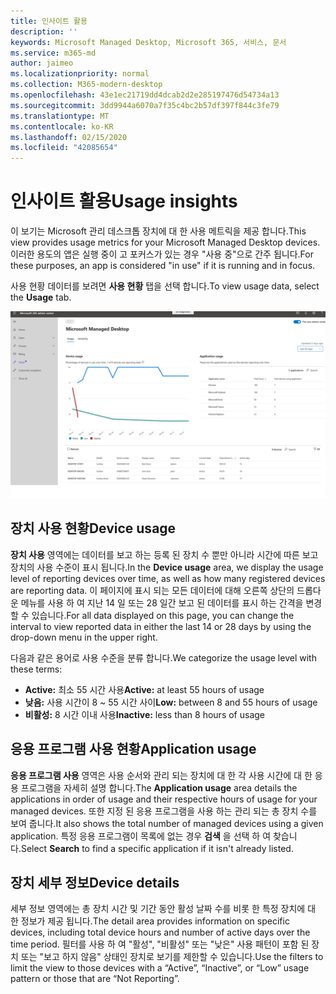 ```yaml
---
title: 인사이트 활용
description: ''
keywords: Microsoft Managed Desktop, Microsoft 365, 서비스, 문서
ms.service: m365-md
author: jaimeo
ms.localizationpriority: normal
ms.collection: M365-modern-desktop
ms.openlocfilehash: 43e1ec21719dd4dcab2d2e285197476d54734a13
ms.sourcegitcommit: 3dd9944a6070a7f35c4bc2b57df397f844c3fe79
ms.translationtype: MT
ms.contentlocale: ko-KR
ms.lasthandoff: 02/15/2020
ms.locfileid: "42085654"
---
```

# <a name="usage-insights"></a><span data-ttu-id="e542f-103">인사이트 활용</span><span class="sxs-lookup"><span data-stu-id="e542f-103">Usage insights</span></span>
<span data-ttu-id="e542f-104">이 보기는 Microsoft 관리 데스크톱 장치에 대 한 사용 메트릭을 제공 합니다.</span><span class="sxs-lookup"><span data-stu-id="e542f-104">This view provides usage metrics for your Microsoft Managed Desktop devices.</span></span> <span data-ttu-id="e542f-105">이러한 용도의 앱은 실행 중이 고 포커스가 있는 경우 "사용 중"으로 간주 됩니다.</span><span class="sxs-lookup"><span data-stu-id="e542f-105">For these purposes, an app is considered "in use" if it is running and in focus.</span></span>

<span data-ttu-id="e542f-106">사용 현황 데이터를 보려면 **사용 현황** 탭을 선택 합니다.</span><span class="sxs-lookup"><span data-stu-id="e542f-106">To view usage data, select the **Usage** tab.</span></span>

![배정 현황 창](../../media/insights_usage.png)

## <a name="device-usage"></a><span data-ttu-id="e542f-111">장치 사용 현황</span><span class="sxs-lookup"><span data-stu-id="e542f-111">Device usage</span></span>

<span data-ttu-id="e542f-112">**장치 사용** 영역에는 데이터를 보고 하는 등록 된 장치 수 뿐만 아니라 시간에 따른 보고 장치의 사용 수준이 표시 됩니다.</span><span class="sxs-lookup"><span data-stu-id="e542f-112">In the **Device usage** area, we display the usage level of reporting devices over time, as well as how many registered devices are reporting data.</span></span> <span data-ttu-id="e542f-113">이 페이지에 표시 되는 모든 데이터에 대해 오른쪽 상단의 드롭다운 메뉴를 사용 하 여 지난 14 일 또는 28 일간 보고 된 데이터를 표시 하는 간격을 변경할 수 있습니다.</span><span class="sxs-lookup"><span data-stu-id="e542f-113">For all data displayed on this page, you can change the interval to view reported data in either the last 14 or 28 days by using the drop-down menu in the upper right.</span></span>

<span data-ttu-id="e542f-114">다음과 같은 용어로 사용 수준을 분류 합니다.</span><span class="sxs-lookup"><span data-stu-id="e542f-114">We categorize the usage level with these terms:</span></span>

- <span data-ttu-id="e542f-115">**Active:** 최소 55 시간 사용</span><span class="sxs-lookup"><span data-stu-id="e542f-115">**Active:** at least 55 hours of usage</span></span>
- <span data-ttu-id="e542f-116">**낮음:** 사용 시간이 8 ~ 55 시간 사이</span><span class="sxs-lookup"><span data-stu-id="e542f-116">**Low:** between 8 and 55 hours of usage</span></span>
- <span data-ttu-id="e542f-117">**비활성:** 8 시간 이내 사용</span><span class="sxs-lookup"><span data-stu-id="e542f-117">**Inactive:** less than 8 hours of usage</span></span>




## <a name="application-usage"></a><span data-ttu-id="e542f-118">응용 프로그램 사용 현황</span><span class="sxs-lookup"><span data-stu-id="e542f-118">Application usage</span></span>

<span data-ttu-id="e542f-119">**응용 프로그램 사용** 영역은 사용 순서와 관리 되는 장치에 대 한 각 사용 시간에 대 한 응용 프로그램을 자세히 설명 합니다.</span><span class="sxs-lookup"><span data-stu-id="e542f-119">The **Application usage** area details the applications in order of usage and their respective hours of usage for your managed devices.</span></span> <span data-ttu-id="e542f-120">또한 지정 된 응용 프로그램을 사용 하는 관리 되는 총 장치 수를 보여 줍니다.</span><span class="sxs-lookup"><span data-stu-id="e542f-120">It also shows the total number of managed devices using a given application.</span></span> <span data-ttu-id="e542f-121">특정 응용 프로그램이 목록에 없는 경우 **검색** 을 선택 하 여 찾습니다.</span><span class="sxs-lookup"><span data-stu-id="e542f-121">Select **Search** to find a specific application if it isn't already listed.</span></span>


## <a name="device-details"></a><span data-ttu-id="e542f-122">장치 세부 정보</span><span class="sxs-lookup"><span data-stu-id="e542f-122">Device details</span></span>
<span data-ttu-id="e542f-123">세부 정보 영역에는 총 장치 시간 및 기간 동안 활성 날짜 수를 비롯 한 특정 장치에 대 한 정보가 제공 됩니다.</span><span class="sxs-lookup"><span data-stu-id="e542f-123">The detail area provides information on specific devices, including total device hours and number of active days over the time period.</span></span> <span data-ttu-id="e542f-124">필터를 사용 하 여 "활성", "비활성" 또는 "낮은" 사용 패턴이 포함 된 장치 또는 "보고 하지 않음" 상태인 장치로 보기를 제한할 수 있습니다.</span><span class="sxs-lookup"><span data-stu-id="e542f-124">Use the filters to limit the view to those devices with a “Active”, “Inactive”, or “Low” usage pattern or those that are “Not Reporting”.</span></span> 
